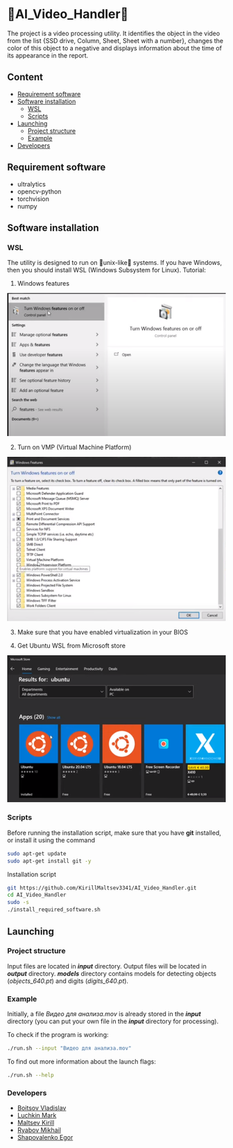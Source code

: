 # 🤖AI_Video_Handler🤖
The project is a video processing utility.
It identifies the object in the video from the list {SSD drive, Column, Sheet, Sheet with a number}, 
changes the color of this object to a negative and displays information about the time of its appearance in the report.


## Сontent
- [Requirement software](#requirement-software)
- [Software installation](#software-installation)
  - [WSL](#wsl)
  - [Scripts](#scripts)
- [Launching](#launch)
  - [Project structure](project-structure)
  - [Example](#example)
- [Developers](#developers)

<a name="requirement-software"></a>

## Requirement software
- ultralytics
- opencv-python
- torchvision
- numpy

<a name="software-installation"></a>

## Software installation

<a name="wsl"></a>

### WSL

The utility is designed to run on 🐧unix-like🐧 systems. If you have Windows, then you should install WSL (Windows Subsystem for Linux).
Tutorial:

  1. Windows features

  ![Image alt](https://github.com/KirillMaltsev3341/Images/raw/main/Windows_features.png)
  
  2. Turn on VMP (Virtual Machine Platform)

  ![Image alt](https://github.com/KirillMaltsev3341/Images/raw/main/Turn_on_VMP.png)
  
  3. Make sure that you have enabled virtualization in your BIOS

  4. Get Ubuntu WSL from Microsoft store

  ![Image alt](https://github.com/KirillMaltsev3341/Images/raw/main/WSL_Microsoft_store.png)


<a name="scripts"></a>

### Scripts

Before running the installation script, make sure that you have **git** installed, or install it using the command
```bash
sudo apt-get update
sudo apt-get install git -y
```

Installation script
```bash
git https://github.com/KirillMaltsev3341/AI_Video_Handler.git
cd AI_Video_Handler
sudo -s
./install_required_software.sh
```

<a name="launching"></a>

## Launching

<a name="project-structure"></a>

### Project structure

Input files are located in ***input*** directory. Output files will be located in ***output*** directory.
***models*** directory contains models for detecting objects (*objects_640.pt*) and digits (*digits_640.pt*).


<a name="example"></a>

### Example

Initially, a file *Видео для анализа.mov* is already stored in the ***input*** directory (you can put your own file in the ***input*** directory for processing).

To check if the program is working:
```bash
./run.sh --input "Видео для анализа.mov"
```

To find out more information about the launch flags:
```bash
./run.sh --help
```

<a name="developers"></a>

### Developers

  - [Boitsov Vladislav](https://github.com/VladislavBoytsovfrom3341Clan)
  - [Luchkin Mark](https://github.com/markluchkin)
  - [Maltsev Kirill](https://github.com/KirillMaltsev3341)
  - [Ryabov	Mikhail](https://github.com/Devilpoper)
  - [Shapovalenko Egor](https://github.com/lastikp0)
